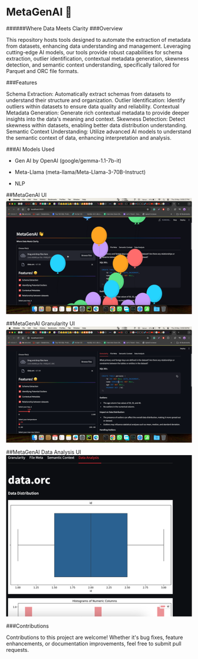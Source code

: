 # MetaGenAI 👋
######Where Data Meets Clarity
 ###Overview

This repository hosts tools designed to automate the extraction of metadata from datasets, enhancing data understanding and management. Leveraging cutting-edge AI models, our tools provide robust capabilities for schema extraction, outlier identification, contextual metadata generation, skewness detection, and semantic context understanding, specifically tailored for Parquet and ORC file formats.

###Features

Schema Extraction: Automatically extract schemas from datasets to understand their structure and organization.
Outlier Identification: Identify outliers within datasets to ensure data quality and reliability.
Contextual Metadata Generation: Generate rich contextual metadata to provide deeper insights into the data's meaning and context.
Skewness Detection: Detect skewness within datasets, enabling better data distribution understanding.
Semantic Context Understanding: Utilize advanced AI models to understand the semantic context of data, enhancing interpretation and analysis.


###AI Models Used

- Gen AI by OpenAI (google/gemma-1.1-7b-it)

- Meta-Llama (meta-llama/Meta-Llama-3-70B-Instruct)

- NLP

##MetaGenAI UI
![MetaGenAI](./doc/metaGenAI.png "MetaGenAI")

##MetaGenAI Granularity UI
![Granularity](./doc/granularity.png "Granularity")

##MetaGenAI Data Analysis UI
![Data Analysis](./doc/graph.png "Data Analysis")

###Contributions

Contributions to this project are welcome! Whether it's bug fixes, feature enhancements, or documentation improvements, feel free to submit pull requests.

